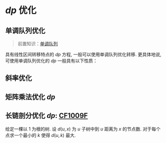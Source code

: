 # $dp$ 优化

## 单调队列优化

> 前置知识：[单调队列](https://grainrain.site/2022/10/08/Stack_And_Queue/)

具有线性区间转移特点的 $dp$ 方程, 一般可以使用单调队列优化转移. 更具体地说, 可使用单调队列优化的 $dp$ 一般具有以下性质：



## 斜率优化

## 矩阵乘法优化 $dp$

## 长链剖分优化 $dp$: [CF1009F](https://www.luogu.com.cn/problem/CF1009F)

给定一棵以 $1$ 为根的树. 设 $d(u,x)$ 为 $u$ 子树中到 $u$ 距离为 $x$ 的节点数. 对于每个点求一个最小的 $k$ 使得 $d(u,k)$ 最大. 

